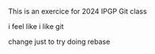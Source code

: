 This is an exercice for 2024 IPGP Git class 

i feel like i like git 

change just to try doing rebase